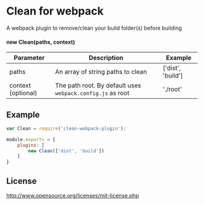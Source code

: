 # Clean for webpack
A webpack plugin to remove/clean your build folder(s) before building

#### new Clean(paths, context)
| Parameter | Description | Example |
|-----------|-------------|---------|
| paths     | An array of string paths to clean | ['dist', 'build'] |
| context (optional)   | The path root. By default uses ``webpack.config.js`` as root | './root' |

## Example

``` javascript
var Clean = require('clean-webpack-plugin');

module.exports = {
    plugins: [
        new Clean(['dist', 'build'])
    ]
}
```

## License
http://www.opensource.org/licenses/mit-license.php

